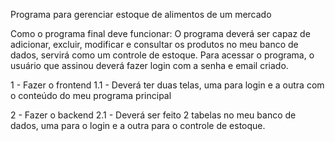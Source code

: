 Programa para gerenciar estoque de alimentos de um mercado

Como o programa final deve funcionar: O programa deverá ser capaz de adicionar, excluir, modificar e consultar os produtos no meu banco de dados, servirá como um controle de estoque. Para acessar o programa, o usuário que assinou deverá fazer login com a senha e email criado.

1 - Fazer o frontend
    1.1 - Deverá ter duas telas, uma para login e a outra com o conteúdo do meu programa principal

2 - Fazer o backend
    2.1 - Deverá ser feito 2 tabelas no meu banco de dados, uma para o login e a outra para o controle de estoque.